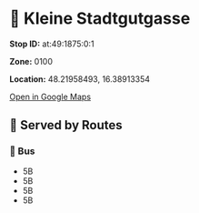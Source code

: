 # 🚉 Kleine Stadtgutgasse


**Stop ID:** at:49:1875:0:1

**Zone:** 0100

**Location:** 48.21958493, 16.38913354

[Open in Google Maps](https://www.google.com/maps?q=48.21958493,16.38913354)

## 🚆 Served by Routes

### 🚌 Bus
- 5B
- 5B
- 5B
- 5B
